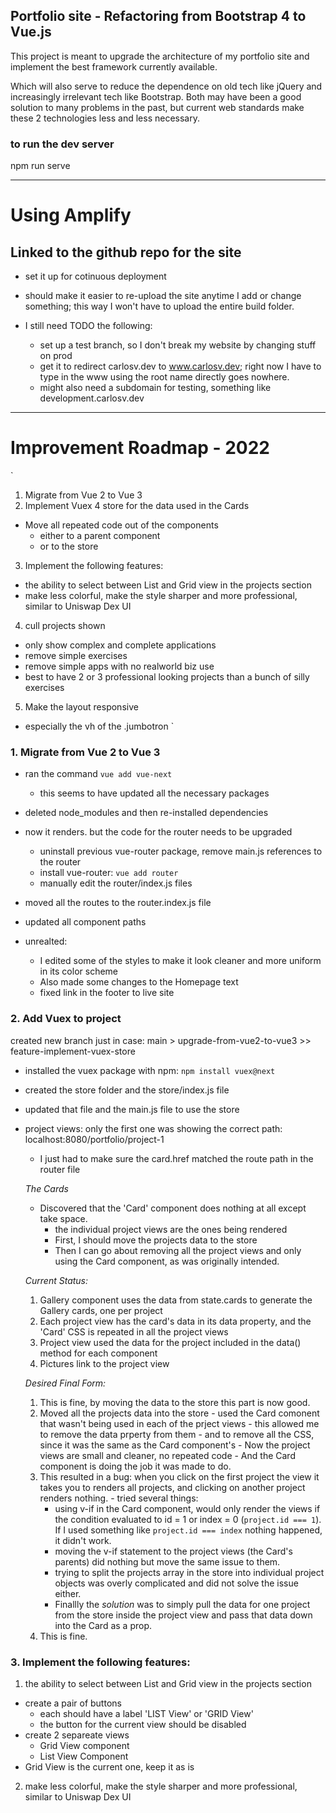 ## Portfolio site - Refactoring from Bootstrap 4 to Vue.js

This project is meant to upgrade the architecture of my portfolio site and implement the best framework currently available.

Which will also serve to reduce the dependence on old tech like jQuery and increasingly irrelevant tech like Bootstrap. Both may have been a good solution to many problems in the past, but current web standards make these 2 technologies less and less necessary.


### to run the dev server
npm run serve


-----------------------------------------------------------------------------


# Using Amplify

## Linked to the github repo for the site

- set it up for cotinuous deployment
- should make it easier to re-upload the site anytime I add or change something; this way I won't have to upload the entire build folder.

- I still need TODO the following:
  - set up a test branch, so I don't break my website by changing stuff on prod
  - get it to redirect carlosv.dev to www.carlosv.dev; right now I have to type in the www using the root name directly goes nowhere.
  - might also need a subdomain for testing, something like development.carlosv.dev


-----------------------------------------------------------------------------

# Improvement Roadmap - 2022

`
1. Migrate from Vue 2 to Vue 3
2. Implement Vuex 4 store for the data used in the Cards
  - Move all repeated code out of the components
    - either to a parent component 
    - or to the store
3. Implement the following features:
  - the ability to select between List and Grid view in the projects section
  - make less colorful, make the style sharper and more professional, similar to Uniswap Dex UI
4. cull projects shown
  - only show complex and complete applications
  - remove simple exercises
  - remove simple apps with no realworld biz use
  - best to have 2 or 3 professional looking projects than a bunch of silly exercises
5. Make the layout responsive
  - especially the vh of the .jumbotron
`

### 1. Migrate from Vue 2 to Vue 3

- ran the command `vue add vue-next`
  - this seems to have updated all the necessary packages
- deleted node_modules and then re-installed dependencies
- now it renders. but the code for the router needs to be upgraded
  - uninstall previous vue-router package, remove main.js references to the router
  - install vue-router: `vue add router`
  - manually edit the router/index.js files
- moved all the routes to the router.index.js file
- updated all component paths

- unrealted: 
  - I edited some of the styles to make it look cleaner and more uniform in its color scheme
  - Also made some changes to the Homepage text
  - fixed link in the footer to live site

### 2. Add Vuex to project

created new branch just in case: main > upgrade-from-vue2-to-vue3 >> feature-implement-vuex-store

- installed the vuex package with npm: `npm install vuex@next`
- created the store folder and the store/index.js file
- updated that file and the main.js file to use the store

- project views: only the first one was showing the correct path: localhost:8080/portfolio/project-1
  - I just had to make sure the card.href matched the route path in the router file

  *The Cards*

  * Discovered that the 'Card' component does nothing at all except take space.
    - the individual project views are the ones being rendered
    - First, I should move the projects data to the store
    - Then I can go about removing all the project views and only using the Card component, as was originally intended.

  *Current Status:*

    1. Gallery component uses the data from state.cards to generate the Gallery cards, one per project
    2. Each project view has the card's data in its data property, and the 'Card' CSS is repeated in all the project views
    3. Project view used the data for the project included in the data() method for each component
    4. Pictures link to the project view

  *Desired Final Form:*

    1. This is fine, by moving the data to the store this part is now good.
    2. Moved all the projects data into the store
      - used the Card comonent that wasn't being used in each of the prject views
      - this allowed me to remove the data prperty from them
      - and to remove all the CSS, since it was the same as the Card component's
      - Now the project views are small and cleaner, no repeated code
      - And the Card component is doing the job it was made to do.
    3. This resulted in a bug: when you click on the first project the view it takes you to renders all projects, and clicking on another project renders nothing.
      - tried several things:
        - using v-if in the Card component, would only render the views if the condition evaluated to id = 1 or index = 0 (`project.id === 1`). If I used something like `project.id === index` nothing happened, it didn't work.
        - moving the v-if statement to the project views (the Card's parents) did nothing but move the same issue to them.
        - trying to split the projects array in the store into individual project objects was overly complicated and did not solve the issue either.
        - Finallly the *solution* was to simply pull the data for one project from the store inside the project view and pass that data down into the Card as a prop.
    4. This is fine.

### 3. Implement the following features:

1. the ability to select between List and Grid view in the projects section
  - create a pair of buttons
    - each should have a label 'LIST View' or 'GRID View'
    - the button for the current view should be disabled
  - create 2 separeate views
    - Grid View component
    - List View Component
  - Grid View is the current one, keep it as is

2. make less colorful, make the style sharper and more professional, similar to Uniswap Dex UI